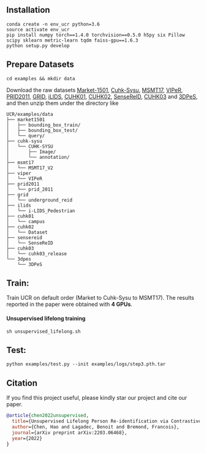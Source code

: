 
## Installation

```shell
conda create -n env_ucr python=3.6
source activate env_ucr 
pip install numpy torch==1.4.0 torchvision==0.5.0 h5py six Pillow scipy sklearn metric-learn tqdm faiss-gpu==1.6.3
python setup.py develop
```

## Prepare Datasets

```shell
cd examples && mkdir data
```
Download the raw datasets [Market-1501](http://www.liangzheng.org/Project/project_reid.html), 
[Cuhk-Sysu](http://www.ee.cuhk.edu.hk/~xgwang/PS/dataset.html), 
[MSMT17](http://www.pkuvmc.com/publications/msmt17.html), 
[VIPeR](http://users.soe.ucsc.edu/~manduchi/VIPeR.v1.0.zip), 
[PRID2011](https://www.tugraz.at/institute/icg/research/team-bischof/lrs/downloads/PRID11/), 
[GRID](http://personal.ie.cuhk.edu.hk/~ccloy/files/datasets/underground_reid.zip), 
[iLIDS](http://www.eecs.qmul.ac.uk/~jason/data/i-LIDS_Pedestrian.tgz), 
[CUHK01](http://www.ee.cuhk.edu.hk/~xgwang/CUHK_identification.html), 
[CUHK02](http://www.ee.cuhk.edu.hk/~xgwang/CUHK_identification.html), 
[SenseReID](https://drive.google.com/file/d/0B56OfSrVI8hubVJLTzkwV2VaOWM/view), 
[CUHK03](http://www.ee.cuhk.edu.hk/~xgwang/CUHK_identification.html) and
[3DPeS](https://aimagelab.ing.unimore.it/imagelab/page.asp?IdPage=16), 
and then unzip them under the directory like
```
UCR/examples/data
├── market1501
│   ├── bounding_box_train/
│   ├── bounding_box_test/
│   └── query/
├── cuhk-sysu
│   └── CUHK-SYSU
│       ├── Image/
│       └── annotation/
├── msmt17
│   └── MSMT17_V2
├── viper
│   └── VIPeR
├── prid2011
│   └── prid_2011
├── grid
│   └── underground_reid
├── ilids
│   └── i-LIDS_Pedestrian
├── cuhk01
│   └── campus
├── cuhk02
│   └── Dataset
├── sensereid
│   └── SenseReID
├── cuhk03
│   └── cuhk03_release
└── 3dpes
    └── 3DPeS
```


## Train:
Train UCR on default order (Market to Cuhk-Sysu to MSMT17). 
The results reported in the paper were obtained with **4 GPUs**.
#### Unsupervised lifelong training
```shell
sh unsupervised_lifelong.sh
```



## Test:
```shell
python examples/test.py --init examples/logs/step3.pth.tar
```

## Citation
If you find this project useful, please kindly star our project and cite our paper.
```bibtex
@article{chen2022unsupervised,
  title={Unsupervised Lifelong Person Re-identification via Contrastive Rehearsal},
  author={Chen, Hao and Lagadec, Benoit and Bremond, Francois},
  journal={arXiv preprint arXiv:2203.06468},
  year={2022}
}

```
